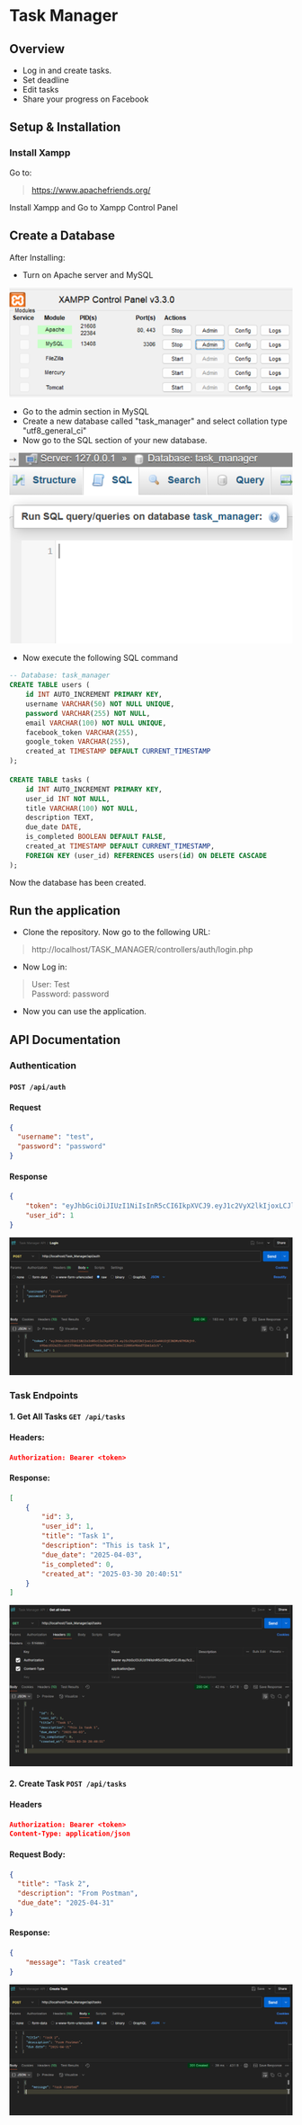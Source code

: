 # Task Manager

## Overview
- Log in and create tasks.
- Set deadline
- Edit tasks
- Share your progress on Facebook

## Setup & Installation
### Install Xampp
Go to: 
>https://www.apachefriends.org/

Install Xampp and Go to Xampp Control Panel

## Create a Database
After Installing:
- Turn on Apache server and MySQL

![alt text](image.png)

- Go to the admin section in MySQL
- Create a new database called "task_manager" and select collation type "utf8_general_ci"
- Now go to the SQL section of your new database.

![alt text](image-1.png)
- Now execute the following SQL command

```sql
-- Database: task_manager
CREATE TABLE users (
    id INT AUTO_INCREMENT PRIMARY KEY,
    username VARCHAR(50) NOT NULL UNIQUE,
    password VARCHAR(255) NOT NULL,
    email VARCHAR(100) NOT NULL UNIQUE,
    facebook_token VARCHAR(255),
    google_token VARCHAR(255),
    created_at TIMESTAMP DEFAULT CURRENT_TIMESTAMP
);

CREATE TABLE tasks (
    id INT AUTO_INCREMENT PRIMARY KEY,
    user_id INT NOT NULL,
    title VARCHAR(100) NOT NULL,
    description TEXT,
    due_date DATE,
    is_completed BOOLEAN DEFAULT FALSE,
    created_at TIMESTAMP DEFAULT CURRENT_TIMESTAMP,
    FOREIGN KEY (user_id) REFERENCES users(id) ON DELETE CASCADE
);
```
Now the database has been created.

## Run the application
- Clone the repository. Now go to the following URL:
> http://localhost/TASK_MANAGER/controllers/auth/login.php
- Now Log in:
> User: Test  
> Password: password

- Now you can use the application.

## API Documentation
### Authentication
#### `POST /api/auth`
#### Request
```json
{
  "username": "test",
  "password": "password"
}
```
#### Response
```JSON
{
    "token": "eyJhbGciOiJIUzI1NiIsInR5cCI6IkpXVCJ9.eyJ1c2VyX2lkIjoxLCJleHAiOjE3NDMzNTM5Njh9.69bacd32a2fcca5f37d0ae13544a97583a35e9af136ec22005e9b6d71b61a1c5",
    "user_id": 1
}
```
![alt text](image-2.png)

### Task Endpoints
#### 1. Get All Tasks `GET /api/tasks`

#### Headers:
```json
Authorization: Bearer <token>
```
#### Response:
```json
[
    {
        "id": 3,
        "user_id": 1,
        "title": "Task 1",
        "description": "This is task 1",
        "due_date": "2025-04-03",
        "is_completed": 0,
        "created_at": "2025-03-30 20:40:51"
    }
]
```
![alt text](image-3.png)

#### 2. Create Task `POST /api/tasks`
#### Headers
```json
Authorization: Bearer <token>
Content-Type: application/json
```
#### Request Body:
```JSON
{
  "title": "Task 2",
  "description": "From Postman",
  "due_date": "2025-04-31"
}
```
#### Response:
```json
{
    "message": "Task created"
}
```
![alt text](image-4.png)